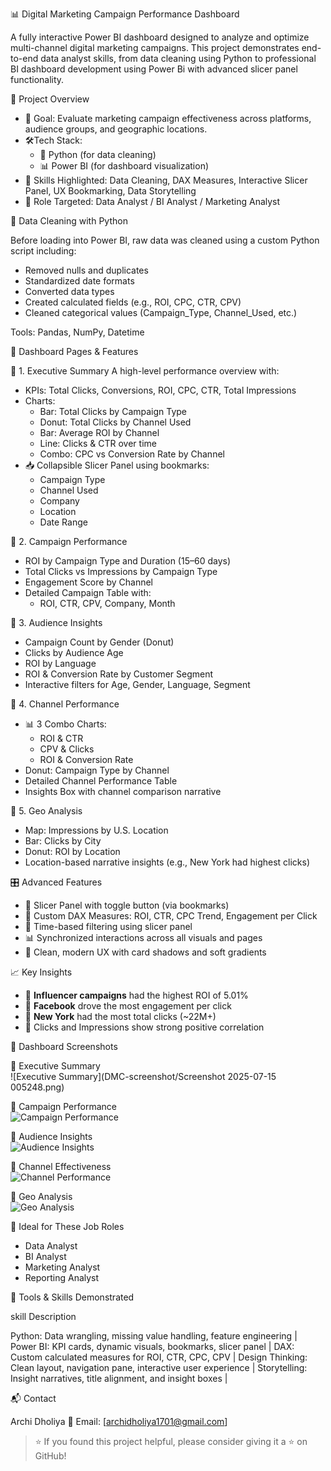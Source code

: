 📊 Digital Marketing Campaign Performance Dashboard

A fully interactive Power BI dashboard designed to analyze and optimize multi-channel digital marketing campaigns. This project demonstrates end-to-end data analyst skills, from data cleaning using Python to professional BI dashboard development using Power Bi with advanced slicer panel functionality.



🚀 Project Overview

- 🎯 Goal: Evaluate marketing campaign effectiveness across platforms, audience groups, and geographic locations.
- 🛠Tech Stack:  
  - 🐍 Python (for data cleaning)  
  - 📊 Power BI (for dashboard visualization)  
- 🧠 Skills Highlighted: Data Cleaning, DAX Measures, Interactive Slicer Panel, UX Bookmarking, Data Storytelling
- 👤 Role Targeted: Data Analyst / BI Analyst / Marketing Analyst



🧹 Data Cleaning with Python

Before loading into Power BI, raw data was cleaned using a custom Python script including:

- Removed nulls and duplicates
- Standardized date formats
- Converted data types
- Created calculated fields (e.g., ROI, CPC, CTR, CPV)
- Cleaned categorical values (Campaign_Type, Channel_Used, etc.)

Tools: Pandas, NumPy, Datetime



📌 Dashboard Pages & Features

🔹 1. Executive Summary
A high-level performance overview with:

- KPIs: Total Clicks, Conversions, ROI, CPC, CTR, Total Impressions
- Charts:
  - Bar: Total Clicks by Campaign Type
  - Donut: Total Clicks by Channel Used
  - Bar: Average ROI by Channel
  - Line: Clicks & CTR over time
  - Combo: CPC vs Conversion Rate by Channel
- 📥 Collapsible Slicer Panel using bookmarks:
  - Campaign Type
  - Channel Used
  - Company
  - Location
  - Date Range



🔹 2. Campaign Performance
- ROI by Campaign Type and Duration (15–60 days)
- Total Clicks vs Impressions by Campaign Type
- Engagement Score by Channel
- Detailed Campaign Table with:
  - ROI, CTR, CPV, Company, Month



🔹 3. Audience Insights
- Campaign Count by Gender (Donut)
- Clicks by Audience Age
- ROI by Language
- ROI & Conversion Rate by Customer Segment
- Interactive filters for Age, Gender, Language, Segment



🔹 4. Channel Performance
- 📊 3 Combo Charts:
  - ROI & CTR
  - CPV & Clicks
  - ROI & Conversion Rate
- Donut: Campaign Type by Channel
- Detailed Channel Performance Table
- Insights Box with channel comparison narrative



🔹 5. Geo Analysis
- Map: Impressions by U.S. Location
- Bar: Clicks by City
- Donut: ROI by Location
- Location-based narrative insights (e.g., New York had highest clicks)



🎛️ Advanced Features

- 🧩 Slicer Panel with toggle button (via bookmarks)
- 🧠 Custom DAX Measures: ROI, CTR, CPC Trend, Engagement per Click
- 📅 Time-based filtering using slicer panel
- 📊 Synchronized interactions across all visuals and pages
- 🎨 Clean, modern UX with card shadows and soft gradients



📈 Key Insights

- 📌 **Influencer campaigns** had the highest ROI of 5.01%
- 📌 **Facebook** drove the most engagement per click
- 📌 **New York** had the most total clicks (~22M+)
- 📌 Clicks and Impressions show strong positive correlation



📸 Dashboard Screenshots

🔹 Executive Summary  
![Executive Summary](DMC-screenshot/Screenshot 2025-07-15 005248.png)

🔹 Campaign Performance  
![Campaign Performance](images/dashboard_screenshots/campaign_performance.png)

🔹 Audience Insights  
![Audience Insights](images/dashboard_screenshots/audience_insights.png)

🔹 Channel Effectiveness  
![Channel Performance](images/dashboard_screenshots/channel_performance.png)

🔹 Geo Analysis  
![Geo Analysis](images/dashboard_screenshots/geo_analysis.png)



💼 Ideal for These Job Roles

- Data Analyst  
- BI Analyst  
- Marketing Analyst  
- Reporting Analyst  


🧠 Tools & Skills Demonstrated

skill Description 

Python: Data wrangling, missing value handling, feature engineering |
Power BI: KPI cards, dynamic visuals, bookmarks, slicer panel |
DAX: Custom calculated measures for ROI, CTR, CPC, CPV |
Design Thinking: Clean layout, navigation pane, interactive user experience |
Storytelling: Insight narratives, title alignment, and insight boxes |



📬 Contact

Archi Dholiya 
📧 Email: [archidholiya1701@gmail.com]  




> ⭐ If you found this project helpful, please consider giving it a ⭐ on GitHub!


